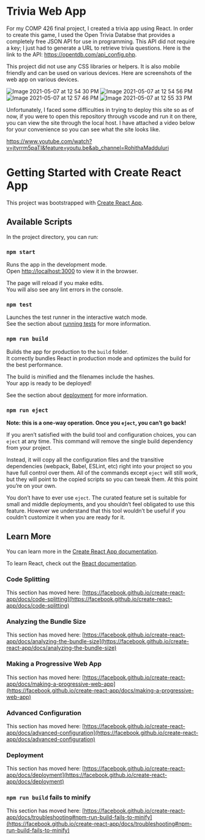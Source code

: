 # Trivia Web App

For my COMP 426 final project, I created a trivia app using React. In order to create this game, I used the Open Trivia Databse that provides a completely free JSON API for use in programming. This API did not require a key; I just had to generate a URL to retrieve trivia questions. Here is the link to the API: https://opentdb.com/api_config.php. 

This project did not use any CSS libraries or helpers. It is also mobile friendly and can be used on various devices. Here are screenshots of the web app on various devices.


![Image 2021-05-07 at 12 54 30 PM](https://user-images.githubusercontent.com/59805673/117483289-8d13a580-af33-11eb-825b-b886273377be.png)
![Image 2021-05-07 at 12 54 56 PM](https://user-images.githubusercontent.com/59805673/117483304-900e9600-af33-11eb-9402-5d69286e6c95.png)
![Image 2021-05-07 at 12 57 46 PM](https://user-images.githubusercontent.com/59805673/117483559-d9f77c00-af33-11eb-8029-3c2c690dfb98.png)
![Image 2021-05-07 at 12 55 33 PM](https://user-images.githubusercontent.com/59805673/117483315-93a21d00-af33-11eb-9f9c-6b37c9762fcb.png)

Unfortunately, I faced some difficulties in trying to deploy this site so as of now, if you were to open this repository through vscode and run it on there, you can view the site through the local host. I have attached a video below for your convenience so you can see what the site looks like. 

https://www.youtube.com/watch?v=jtyrrm5paTI&feature=youtu.be&ab_channel=RohithaMadduluri


# Getting Started with Create React App

This project was bootstrapped with [Create React App](https://github.com/facebook/create-react-app).

## Available Scripts

In the project directory, you can run:

### `npm start`

Runs the app in the development mode.\
Open [http://localhost:3000](http://localhost:3000) to view it in the browser.

The page will reload if you make edits.\
You will also see any lint errors in the console.

### `npm test`

Launches the test runner in the interactive watch mode.\
See the section about [running tests](https://facebook.github.io/create-react-app/docs/running-tests) for more information.

### `npm run build`

Builds the app for production to the `build` folder.\
It correctly bundles React in production mode and optimizes the build for the best performance.

The build is minified and the filenames include the hashes.\
Your app is ready to be deployed!

See the section about [deployment](https://facebook.github.io/create-react-app/docs/deployment) for more information.

### `npm run eject`

**Note: this is a one-way operation. Once you `eject`, you can’t go back!**

If you aren’t satisfied with the build tool and configuration choices, you can `eject` at any time. This command will remove the single build dependency from your project.

Instead, it will copy all the configuration files and the transitive dependencies (webpack, Babel, ESLint, etc) right into your project so you have full control over them. All of the commands except `eject` will still work, but they will point to the copied scripts so you can tweak them. At this point you’re on your own.

You don’t have to ever use `eject`. The curated feature set is suitable for small and middle deployments, and you shouldn’t feel obligated to use this feature. However we understand that this tool wouldn’t be useful if you couldn’t customize it when you are ready for it.

## Learn More

You can learn more in the [Create React App documentation](https://facebook.github.io/create-react-app/docs/getting-started).

To learn React, check out the [React documentation](https://reactjs.org/).

### Code Splitting

This section has moved here: [https://facebook.github.io/create-react-app/docs/code-splitting](https://facebook.github.io/create-react-app/docs/code-splitting)

### Analyzing the Bundle Size

This section has moved here: [https://facebook.github.io/create-react-app/docs/analyzing-the-bundle-size](https://facebook.github.io/create-react-app/docs/analyzing-the-bundle-size)

### Making a Progressive Web App

This section has moved here: [https://facebook.github.io/create-react-app/docs/making-a-progressive-web-app](https://facebook.github.io/create-react-app/docs/making-a-progressive-web-app)

### Advanced Configuration

This section has moved here: [https://facebook.github.io/create-react-app/docs/advanced-configuration](https://facebook.github.io/create-react-app/docs/advanced-configuration)

### Deployment

This section has moved here: [https://facebook.github.io/create-react-app/docs/deployment](https://facebook.github.io/create-react-app/docs/deployment)

### `npm run build` fails to minify

This section has moved here: [https://facebook.github.io/create-react-app/docs/troubleshooting#npm-run-build-fails-to-minify](https://facebook.github.io/create-react-app/docs/troubleshooting#npm-run-build-fails-to-minify)
